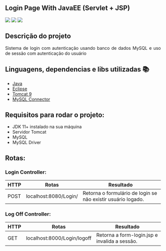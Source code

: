 ## Login Page With JavaEE (Servlet + JSP)

<p>
  <img src="https://img.shields.io/static/v1?label=Java&message=Language&color=blue&style=for-the-badge&logo=SPRING%22"/>
  <img src="http://img.shields.io/static/v1?label=License&message=MIT&color=red&style=for-the-badge"/>
  <img src="http://img.shields.io/static/v1?label=STATUS&message=CONCLUIDO&color=GREEN&style=for-the-badge"/>
<p>
  
## Descrição do projeto 

<p align="justify">
  Sistema de login com autenticação usando banco de dados MySQL e uso de sessão com autenticação do usuário
  <br>
</p>

## Linguagens, dependencias e libs utilizadas :books:

- [Java](https://java.com/)
- [Eclipse](https://www.eclipse.org/)
- [Tomcat 9](https://tomcat.apache.org/)
- [MySQL Connector](https://downloads.mysql.com/archives/c-j/)

## Requisitos para rodar o projeto:
- JDK 11+ instalado na sua máquina
- Servidor Tomcat
- MySQL
- MySQL Driver

## Rotas:
### Login Controller:
HTTP  | Rotas |  Resultado
--------- | ------ | ------
POST | localhost:8080/Login/ | Retorna o formulário de login se não existir usuário logado.

### Log Off Controller:
HTTP  | Rotas | Resultado
--------- | ------ | ------
GET | localhost:8000/Login/logoff | Retorna a form-login.jsp e invalida a sessão.
